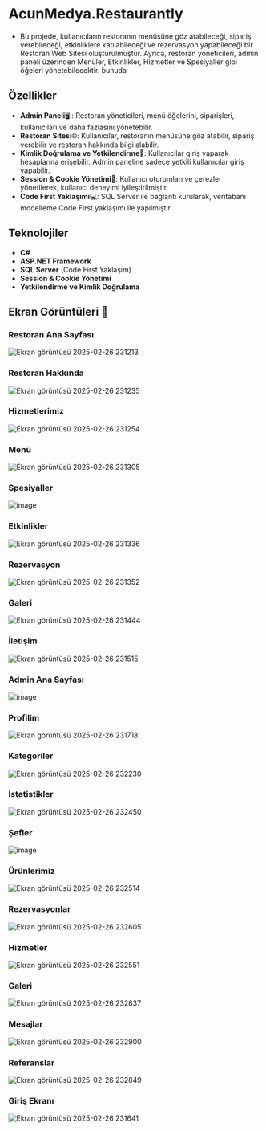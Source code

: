 # AcunMedya.Restaurantly

- Bu projede, kullanıcıların restoranın menüsüne göz atabileceği, sipariş verebileceği, etkinliklere katılabileceği ve rezervasyon yapabileceği bir Restoran Web Sitesi oluşturulmuştur. Ayrıca, restoran yöneticileri, admin paneli üzerinden Menüler, Etkinlikler, Hizmetler ve Spesiyaller gibi öğeleri yönetebilecektir. bunuda

## Özellikler

- **Admin Paneli**🖥️:: Restoran yöneticileri, menü öğelerini, siparişleri, kullanıcıları ve daha fazlasını yönetebilir.
- **Restoran Sitesi**🌐: Kullanıcılar, restoranın menüsüne göz atabilir, sipariş verebilir ve restoran hakkında bilgi alabilir.
- **Kimlik Doğrulama ve Yetkilendirme**🔑: Kullanıcılar giriş yaparak hesaplarına erişebilir. Admin paneline sadece yetkili kullanıcılar giriş yapabilir.
- **Session & Cookie Yönetimi**🍪: Kullanıcı oturumları ve çerezler yönetilerek, kullanıcı deneyimi iyileştirilmiştir.
- **Code First Yaklaşımı**💻: SQL Server ile bağlantı kurularak, veritabanı modelleme Code First yaklaşımı ile yapılmıştır.

## Teknolojiler

- **C#**
- **ASP.NET Framework**
- **SQL Server** (Code First Yaklaşım)
- **Session & Cookie Yönetimi**
- **Yetkilendirme ve Kimlik Doğrulama**

## Ekran Görüntüleri 📸

### Restoran Ana Sayfası
![Ekran görüntüsü 2025-02-26 231213](https://github.com/user-attachments/assets/b5cf1932-70e2-49ee-bad1-7c3088cc3d42)

### Restoran Hakkında
![Ekran görüntüsü 2025-02-26 231235](https://github.com/user-attachments/assets/7944e565-18bc-44e0-bffa-78b1219539da)

### Hizmetlerimiz
![Ekran görüntüsü 2025-02-26 231254](https://github.com/user-attachments/assets/0290a161-5467-4eb3-b3ab-ca1ad4a59059)

### Menü
![Ekran görüntüsü 2025-02-26 231305](https://github.com/user-attachments/assets/fe49d261-83ed-4214-ba7e-969d5f4eb965)

### Spesiyaller
![image](https://github.com/user-attachments/assets/7c2a49c1-f5a4-42b0-aec2-2a31a374f0da)

### Etkinlikler
![Ekran görüntüsü 2025-02-26 231336](https://github.com/user-attachments/assets/6f99f7c7-cc48-4027-b1e4-c0de725a6bfa)

### Rezervasyon
![Ekran görüntüsü 2025-02-26 231352](https://github.com/user-attachments/assets/51f3520d-6b00-4165-b4c3-74c8a9dd18c2)

### Galeri
![Ekran görüntüsü 2025-02-26 231444](https://github.com/user-attachments/assets/c59af002-6921-4b39-9926-2d16bb087f02)

### İletişim
![Ekran görüntüsü 2025-02-26 231515](https://github.com/user-attachments/assets/04912fd5-bd02-44cc-ae80-120b298e9bd0)

### Admin Ana Sayfası
![image](https://github.com/user-attachments/assets/b1187e29-a621-4fc2-8130-359277d2d0d2)

### Profilim
![Ekran görüntüsü 2025-02-26 231718](https://github.com/user-attachments/assets/cc282f51-17c1-4879-8761-e256ad377a33)

### Kategoriler
![Ekran görüntüsü 2025-02-26 232230](https://github.com/user-attachments/assets/861844e0-5562-4713-8b1b-256a5a24bccf)

### İstatistikler
![Ekran görüntüsü 2025-02-26 232450](https://github.com/user-attachments/assets/4f3838f4-2cad-48b8-b4f8-4715aeb682a9)

### Şefler
![image](https://github.com/user-attachments/assets/1db8af64-ef29-402e-9897-48eaddd8d804)

### Ürünlerimiz
![Ekran görüntüsü 2025-02-26 232514](https://github.com/user-attachments/assets/74f6d31b-e08f-4773-a109-a6b69aa13cb3)

### Rezervasyonlar
![Ekran görüntüsü 2025-02-26 232605](https://github.com/user-attachments/assets/20efadfb-92d0-4014-802d-7e9588101e65)

### Hizmetler
![Ekran görüntüsü 2025-02-26 232551](https://github.com/user-attachments/assets/67b547c9-b9ee-4521-872d-88d4a06cf738)

### Galeri 
![Ekran görüntüsü 2025-02-26 232837](https://github.com/user-attachments/assets/eca4ff07-32e1-4643-bfbc-acce45d3d9bb)

### Mesajlar
![Ekran görüntüsü 2025-02-26 232900](https://github.com/user-attachments/assets/07607039-907b-42f4-b724-dd470a8c94fe)

### Referanslar
![Ekran görüntüsü 2025-02-26 232849](https://github.com/user-attachments/assets/44e30cf1-1c5c-42e0-adf4-d17033ae0af9)

### Giriş Ekranı
![Ekran görüntüsü 2025-02-26 231641](https://github.com/user-attachments/assets/f1b0d832-ab8a-4fe1-a02e-2ac2568904e3)


